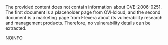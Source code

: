 The provided content does not contain information about CVE-2006-0251. The first document is a placeholder page from OVHcloud, and the second document is a marketing page from Flexera about its vulnerability research and management products. Therefore, no vulnerability details can be extracted.

NOINFO